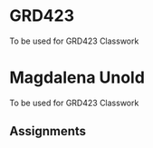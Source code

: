 # GRD423
To be used for GRD423 Classwork
<h1>Magdalena Unold</h1>
<p>To be used for GRD423 Classwork</p>
<h2> Assignments</h2>
